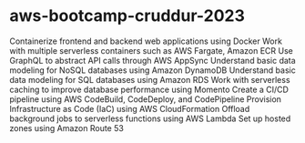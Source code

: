 # aws-bootcamp-cruddur-2023
Containerize frontend and backend web applications using Docker
Work with multiple serverless containers such as AWS Fargate, Amazon ECR
Use GraphQL to abstract API calls through AWS AppSync
Understand basic data modeling for NoSQL databases using Amazon DynamoDB
Understand basic data modeling for SQL databases using Amazon RDS
Work with serverless caching to improve database performance using Momento
Create a CI/CD pipeline using AWS CodeBuild, CodeDeploy, and CodePipeline
Provision Infrastructure as Code (IaC) using AWS CloudFormation
Offload background jobs to serverless functions using AWS Lambda
Set up hosted zones using Amazon Route 53
